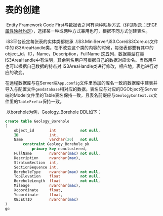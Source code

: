 # 表的创建



​	Entity Framework Code First与数据表之间有两种映射方式（详见[附录：EFCF属性映射约定](../../../chapter3/appendix.md)），选择某一种或两种方式兼用也可，根据不同方式创建表名。

​	iS3平台设定每张表的实体类都继承 .\iS3.MiniServer\iS3.Core\iS3Core.cs文件中的 iS3AreaHandle类，在不改变这个类的内容的时候，每张表都要有其中的 object_id，ID，Name，Description，FullName 这五列，数据类型在类iS3AreaHandle中有注明，其余列名用户可根据自己的数据对应命名。当然用户也可以根据自己数据的特点对 iS3AreaHandle类进行修改，相应地，表也进行对应的改变。

​	在远程数据库与在Server端`App.config`文件里添加的库名一致的数据库中建表并导入与配置文件`geodatabase`相对应的数据。表名应与对应的DGObject在Server端的Model文件里的Table表名保持一致，且表名前缀应与`GeologyContext.cs`文件里的`TablePrefix`保持一致。

​	以borehole为例，Geology_Borehole DDL如下：

```sql
create table Geology_Borehole
(
    object_id       int           not null,
    ID              int,
    Name            varchar(20)   not null
        constraint Geology_Borehole_pk
            primary key nonclustered,
    FullName        nvarchar(max) not null,
    Description     nvarchar(max),
    StratumSection  int,
    SectionSequence int,
    BoreholeType    nvarchar(max) not null,
    TopElevation    float         not null,
    BoreholeLength  float         not null,
    Mileage         nvarchar(max),
    Xcoordinate     float,
    Ycoordinate     float,
    OBJECTID        nvarchar(max)
)
go
```

